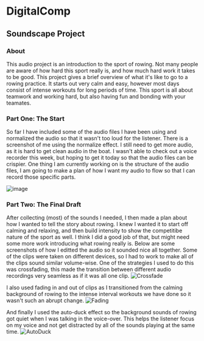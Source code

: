 # DigitalComp
## Soundscape Project

### About
This audio project is an introduction to the sport of rowing. Not many people are aware of how hard this sport really is, and how much hard
work it takes to be good. This project gives a brief overview of what it's like to go to a rowing practice. It starts out very calm and easy, however most days 
consist of intense workouts for long periods of time. This sport is all about teamwork and working hard, but also having fun and bonding with your teamates. 

### Part One: The Start
So far I have included some of the audio files I have been using and normalized the audio so that it wasn't too loud for the listener. 
There is a screenshot of me using the normalize effect. I still need to get more audio, as it is hard to get clean audio in the boat. I wasn't able to check out a 
voice recorder this week, but hoping to get it today so that the audio files can be crispier. One thing I am currently working on is the structure of the audio files, 
I am going to make a plan of how I want my audio to flow so that I can record those specific parts. 

![image](https://github.com/user-attachments/assets/8bd154da-e0b6-4318-9c93-96a115b820c6)

### Part Two: The Final Draft
After collecting (most) of the sounds I needed, I then made a plan about how I wanted to tell the story about rowing. I knew I wanted it to start off calming and relaxing, 
and then build intensity to show the competitibe nature of the sport as well. I think I did a good job of that, but might need some more work introducing what rowing really is. 
Below are some screenshots of how I editted the audio so it sounded nice all together. Some of the clips were taken on different devices, so I had to work to make all of the
clips sound similar volume-wise. One of the strategies I used to do this was crossfading, this made the transition between different audio recordings very seamless as if it was 
all one clip. 
![Crossfade](https://github.com/user-attachments/assets/713a0ef9-16e9-47bf-b1d6-0b724f68e43c)

I also used fading in and out of clips as I transitioned from the calming background of rowing to the intense interval workouts we have done so it wasn't such an abrupt change.
![Fading](https://github.com/user-attachments/assets/071661f6-dbef-4b5f-90eb-0647843fe8f0)

And finally I used the auto-duck effect so the background sounds of rowing got quiet when I was talking in the voice-over. This helps the listener focus on my voice and not get
distracted by all of the sounds playing at the same time. 
![AutoDuck](https://github.com/user-attachments/assets/f4190941-3ea8-4ffb-91e9-da9b1cd91a77)
